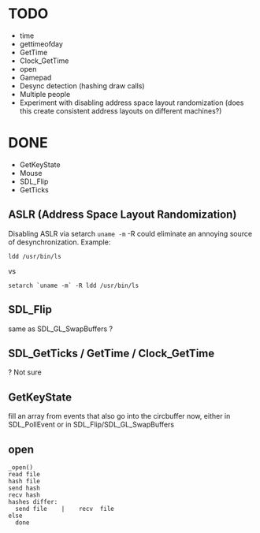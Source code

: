 # TODO
* time
* gettimeofday
* GetTime
* Clock_GetTime
* open
* Gamepad
* Desync detection (hashing draw calls)
* Multiple people
* Experiment with disabling address space layout randomization (does this create consistent address layouts on different machines?)

# DONE
* GetKeyState
* Mouse
* SDL_Flip
* GetTicks

## ASLR (Address Space Layout Randomization)
Disabling ASLR via setarch `uname -m` -R <program> could eliminate an annoying source of desynchronization. Example:

    ldd /usr/bin/ls
    
vs

    setarch `uname -m` -R ldd /usr/bin/ls

## SDL_Flip
same as SDL_GL_SwapBuffers ?

## SDL_GetTicks / GetTime / Clock_GetTime
? Not sure 

## GetKeyState
fill an array from events that also go into the circbuffer now, either in SDL_PollEvent or in SDL_Flip/SDL_GL_SwapBuffers

## open
    _open()
    read file
    hash file
    send hash
    recv hash
    hashes differ:
      send file    |    recv  file
    else
      done
